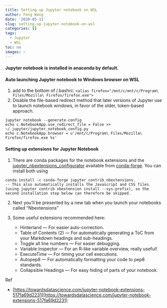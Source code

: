 ```yaml
---
title: Setting up Jupyter notebook on WSL
author: Feng Wang
date: '2020-05-11'
slug: setting-up-jupyter-notebook-on-wsl
categories: []
tags:
  - Jupyter
  - WSL
toc: no
images: ~
---
```



#### Jupyter notebook is installed in anaconda by default.

#### Auto launching Jupyter notebook to Windows browser on WSL

1. add to the bottom of /.bashrc: 
   `<alias firefox="/mnt/c/mnt/c/Program\ Files/Mozilla\ Firefox/firefox.exe">`
2. Disable the file-based redirect method that later versions of Jupyter use to launch notebook windows, in favor of the older, token-based approach. 

```
jupyter notebook --generate-config
echo c.NotebookApp.use_redirect_file = False >> ~/.jupyter/jupyter_notebook_config.py
echo c.NotebookApp.browser = u'/mnt/c/Program\ Files/Mozilla\ Firefox/firefox.exe %s'
```

#### Setting up extensions for Jupyter Notebook

1. There are conda packages for the notebook extensions and the [jupyter_nbextensions_configurator](https://github.com/Jupyter-contrib/jupyter_nbextensions_configurator) available from [conda-forge](https://conda-forge.org/). You can install both using

```
conda install -c conda-forge jupyter_contrib_nbextensions.
-- This also automatically installs the Javascript and CSS files (using jupyter contrib nbextension install --sys-prefix), so the second installation step below can therefore be skipped.
```

2. Next you’ll be presented by a new tab when you launch your notebooks called “Nbextensions”
3. Some useful extensions recommended here:

    - Hinterland — For easier auto-correction.
    - Table of Contents (2) — For automatically generating a ToC from your Markdown headings and sub-headings.
    - Toggle all line numbers — For easier debugging.
    - Variable Inspector — For an R-like variable overview, really useful!
    -	ExecuteTime — For timing your cell executions.
    -	Autopep8 — For automatically formatting your code to pep8 standards.
    -	Collapsible Headings — For easy hiding of parts of your notebook.

Ref

- [https://towardsdatascience.com/jupyter-notebook-extensions-517fa69d2231](https://towardsdatascience.com/jupyter-notebook-extensions-517fa69d2231)

